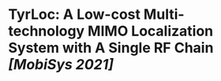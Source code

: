 # TyrLoc: A Low-cost Multi-technology MIMO Localization System with A Single RF Chain *[MobiSys 2021]*  
